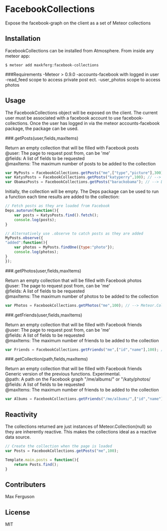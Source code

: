 FacebookCollections
====================

Expose the facebook-graph on the client as a set of Meteor collections


Installation
------------------
FacebookCollections can be installed from Atmosphere. From inside any meteor app:
```shell
$ meteor add maxkferg:facebook-collections
```

###Requirements
-Meteor > 0.9.0
-accounts-facebook with logged in user
-read_feed scope to access private post ect.
-user_photos scope to access photos

Usage
---------------
The FacebookCollections object will be exposed on the client.
The current user must be associated with a facebook account to use facebook-collections.
Once the user has logged in via the meteor accounts-facebook package, the package can be used.


###.getPosts(user,fields,maxItems)

Return an empty collection that will be filled with Facebook posts<br/>
@user: The page to request post from, can be 'me'<br/>
@fields: A list of fields to be requested<br/>
@maxItems: The maximum number of posts to be added to the collection<br/>
    
```javascript
var MyPosts = FacebookCollections.getPosts("me",["type","picture"],300); // --> Meteor.Collection
var KatysPosts = FacebookCollections.getPosts("katyperry",100); // --> Return all fields
var ObamasPosts = FacebookCollections.getPosts("barackobama"); // --> Defaults to 500 posts 
```

Initially, the collection will be empty. The Deps package can be used to run a function
each time results are added to the collection:

```javascript
// Fetch posts as they are loaded from Facebook
Deps.autorun(function(){
    var posts = KatysPosts.find().fetch();
    console.log(posts);
}

// Alternatively use .observe to catch posts as they are added
MyPosts.observe({
"added":function(){
    var photos = MyPosts.findOne({type:"photo"});
    console.log(photos);
}
});
```


###.getPhotos(user,fields,maxItems)

Return an empty collection that will be filled with Facebook photos<br/>
@user: The page to request post from, can be 'me'<br/>
@fields: A list of fields to be requested<br/>
@maxItems: The maximum number of photos to be added to the collection<br/>
    
```javascript
var Photos = FacebookCollections.getPhotos("me",100); // --> Meteor.Collection()
```


###.getFriends(user,fields,maxItems)

Return an empty collection that will be filled with Facebook friends<br/>
@user: The page to request post from, can be 'me'<br/>
@fields: A list of fields to be requested<br/>
@maxItems: The maximum number of friends to be added to the collection<br/>

```javascript
var Friends = FacebookCollections.getFriends("me",["id","name"],100); // --> Meteor.Collection
```


###.getCollection(path,fields,maxItems)

Return an empty collection that will be filled with Facebook friends<br/>
Generic version of the previous functions. Experimental.<br/>
@path: A path on the Facebook graph "/me/albums/" or "/katy/photos/<br/>
@fields: A list of fields to be requested<br/>
@maxItems: The maximum number of friends to be added to the collection<br/>

```javascript
var Albums = FacebookCollections.getFriends("/me/albums/",["id","name"],100);
```


Reactivity
----------
The collections returned are just instances of Meteor.Collection(null) so they are inherently reactive.
This makes the collections ideal as a reactive data source.

```javascript
// Create the collection when the page is loaded
var Posts = FacebookCollections.getPosts("me",100);

Template.main.posts = function(){
    return Posts.find();
}
```


Contributers
------------
Max Ferguson



License
-------
MIT 


